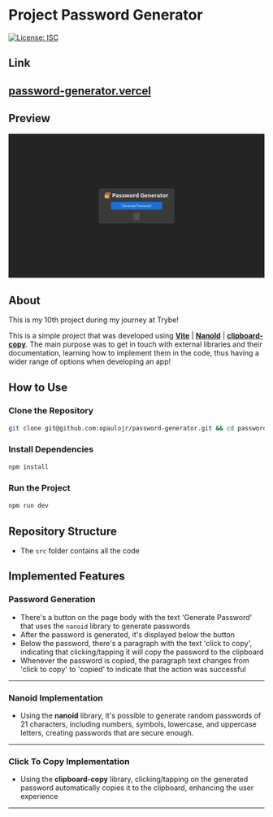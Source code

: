 # Project Password Generator

[![License: ISC](https://img.shields.io/badge/License-ISC-blue.svg)](https://opensource.org/licenses/ISC)

## Link

## [password-generator.vercel](https://paulo-password-generator.vercel.app/)

## Preview

![Preview of Password Generator](./password-generator.png)

## About

This is my 10th project during my journey at Trybe!

This is a simple project that was developed using **[Vite](https://vitejs.dev/)** | **[NanoId](https://www.npmjs.com/package/nanoid)** | **[clipboard-copy](https://www.npmjs.com/package/clipboard-copy)**. The main purpose was to get in touch with external libraries and their documentation, learning how to implement them in the code, thus having a wider range of options when developing an app!

## How to Use

### Clone the Repository

```bash
git clone git@github.com:opaulojr/password-generator.git && cd password-generator
```

### Install Dependencies

```bash
npm install
```

### Run the Project

```bash
npm run dev
```

## Repository Structure

- The `src` folder contains all the code

## Implemented Features

### Password Generation

  - There's a button on the page body with the text 'Generate Password' that uses the `nanoid` library to generate passwords
  - After the password is generated, it's displayed below the button
  - Below the password, there's a paragraph with the text 'click to copy', indicating that clicking/tapping it will copy the password to the clipboard
  - Whenever the password is copied, the paragraph text changes from 'click to copy' to 'copied' to indicate that the action was successful

---

### Nanoid Implementation

  - Using the **nanoid** library, it's possible to generate random passwords of 21 characters, including numbers, symbols, lowercase, and uppercase letters, creating passwords that are secure enough.

---

### Click To Copy Implementation

  - Using the **clipboard-copy** library, clicking/tapping on the generated password automatically copies it to the clipboard, enhancing the user experience

---
